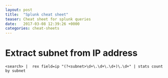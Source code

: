 ```yaml
---
layout: post
title:  "Splunk cheat sheet"
teaser: Cheat sheet for splunk queries
date:   2017-03-08 12:39:26 +0000
categories: cheat-sheets
---
```


# Extract subnet from IP address

```
<search> |  rex field=ip "(?<subnet>\d+\.\d+\.\d+)\.\d+" | stats count by subnet
```
